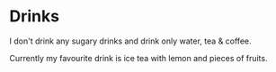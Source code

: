 # Drinks
I don't drink any sugary drinks and drink only water, tea & coffee.

Currently my favourite drink is ice tea with lemon and pieces of fruits.